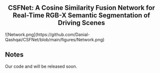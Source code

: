 <div align="center"> 

## CSFNet: A Cosine Similarity Fusion Network for Real-Time RGB-X Semantic Segmentation of Driving Scenes

</div>
![Network.png](https://github.com/Danial-Qashqai/CSFNet/blob/main/figures/Network.png)

## Notes

Our code and will be released soon.
